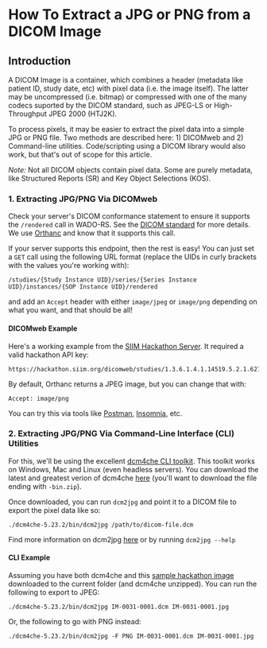 # How To Extract a JPG or PNG from a DICOM Image

## Introduction
A DICOM Image is a container, which combines a header (metadata like patient ID, study date, etc) with pixel data (i.e. the image itself). The latter may be uncompressed (i.e. bitmap) or compressed with one of the many codecs suported by the DICOM standard, such as JPEG-LS or High-Throughput JPEG 2000 (HTJ2K). 

To process pixels, it may be easier to extract the pixel data into a simple JPG or PNG file. Two methods are described here: 1) DICOMweb and 2) Command-line utilities. Code/scripting using a DICOM library would also work, but that's out of scope for this article.

*Note:* Not all DICOM objects contain pixel data. Some are purely metadata, like Structured Reports (SR) and Key Object Selections (KOS).

### 1. Extracting JPG/PNG Via DICOMweb
Check your server's DICOM conformance statement to ensure it supports the `/rendered` call in WADO-RS. See the [DICOM standard](https://www.dicomstandard.org/using/dicomweb/retrieve-wado-rs-and-wado-uri) for more details. We use [Orthanc](https://www.orthanc-server.com/) and know that it supports this call.

If your server supports this endpoint, then the rest is easy! You can just set a `GET` call using the following URL format (replace the UIDs in curly brackets with the values you're working with):
```
/studies/{Study Instance UID}/series/{Series Instance UID}/instances/{SOP Instance UID}/rendered
```
and add an `Accept` header with either `image/jpeg` or `image/png` depending on what you want, and that should be all!

#### DICOMweb Example
Here's a working example from the [SIIM Hackathon Server](../getting-started/hackathon-server.md). It required a valid hackathon API key:

```
https://hackathon.siim.org/dicomweb/studies/1.3.6.1.4.1.14519.5.2.1.6279.6001.300027087262813745730072134723/series/1.3.6.1.4.1.14519.5.2.1.6279.6001.513114548408601984123939083099/instances/1.3.6.1.4.1.14519.5.2.1.6279.6001.197993217821785409800235232773/rendered
```
By default, Orthanc returns a JPEG image, but you can change that with:
```
Accept: image/png
```
You can try this via tools like [Postman](https://www.postman.com/), [Insomnia](https://insomnia.rest/), etc.

### 2. Extracting JPG/PNG Via Command-Line Interface (CLI) Utilities
For this, we'll be using the excellent [dcm4che CLI toolkit](https://web.dcm4che.org/dcm4che-utilities). This toolkit works on Windows, Mac and Linux (even headless servers). You can download the latest and greatest verion of dcm4che [here](https://sourceforge.net/projects/dcm4che/files/dcm4che3/) (you'll want to download the file ending with `-bin.zip`).

Once downloaded, you can run `dcm2jpg` and point it to a DICOM file to export the pixel data like so:
```
./dcm4che-5.23.2/bin/dcm2jpg /path/to/dicom-file.dcm
```

Find more information on dcm2jpg [here](https://github.com/dcm4che/dcm4che/blob/master/dcm4che-tool/dcm4che-tool-dcm2jpg/README.md) or by running `dcm2jpg --help`

#### CLI Example
Assuming you have both dcm4che and this [sample hackathon image](https://github.com/ImagingInformatics/hackathon-images/blob/master/Ravi%20SIIM/W_Chest_PA_3172/IM-0031-0001.dcm) downloaded to the current folder (and dcm4che unzipped). You can run the following to export to JPEG:
```
./dcm4che-5.23.2/bin/dcm2jpg IM-0031-0001.dcm IM-0031-0001.jpg
```
Or, the following to go with PNG instead:
```
./dcm4che-5.23.2/bin/dcm2jpg -F PNG IM-0031-0001.dcm IM-0031-0001.jpg
```

